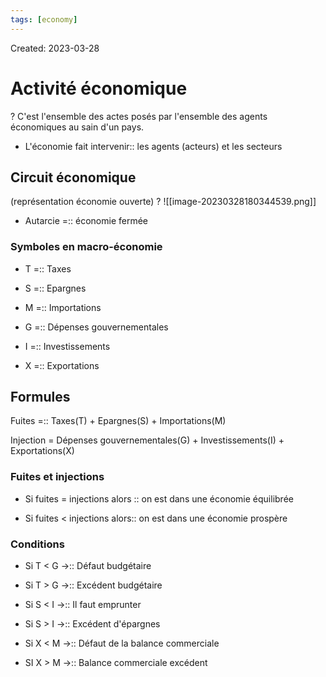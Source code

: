 ```yaml
---
tags: [economy] 
---
```

Created: 2023-03-28

# Activité économique
?
C'est l'ensemble des actes posés par l'ensemble des agents économiques au sain d'un pays.
<!--SR:!2023-04-03,1,150-->

- L'économie fait intervenir:: les agents (acteurs) et les secteurs
<!--SR:!2023-04-08,7,250-->

## Circuit économique
(représentation économie ouverte)
?
![[image-20230328180344539.png]]
<!--SR:!2023-04-10,9,250-->

- Autarcie =:: économie fermée
<!--SR:!2023-04-12,11,270-->

### Symboles en macro-économie
- T =:: Taxes
<!--SR:!2023-04-02,4,270-->
- S =:: Epargnes
<!--SR:!2023-04-02,4,270-->
- M =:: Importations
<!--SR:!2023-04-02,4,270-->
- G =:: Dépenses gouvernementales
<!--SR:!2023-04-02,4,270-->
- I =:: Investissements
<!--SR:!2023-04-02,4,270-->
- X =:: Exportations
<!--SR:!2023-04-02,4,270-->

## Formules
Fuites =:: Taxes(T) + Epargnes(S) + Importations(M)
<!--SR:!2023-04-11,10,250-->
Injection = Dépenses gouvernementales(G) + Investissements(I) + Exportations(X)

### Fuites et injections
- Si fuites = injections alors :: on est dans une économie équilibrée
<!--SR:!2023-04-13,12,270-->
- Si fuites < injections alors:: on est dans une économie prospère
<!--SR:!2023-04-13,12,270-->

### Conditions
- Si T < G $\rightarrow$:: Défaut budgétaire
<!--SR:!2023-04-06,5,230-->
- Si T > G $\rightarrow$:: Excédent budgétaire
<!--SR:!2023-04-11,10,250-->
- Si S < I $\rightarrow$:: Il faut emprunter
<!--SR:!2023-04-05,4,230-->
- Si S > I $\rightarrow$:: Excédent d'épargnes
<!--SR:!2023-04-09,8,250-->
- Si X < M $\rightarrow$:: Défaut de la balance commerciale
<!--SR:!2023-04-09,8,250-->
- SI X > M $\rightarrow$:: Balance commerciale excédent
<!--SR:!2023-04-08,7,250-->